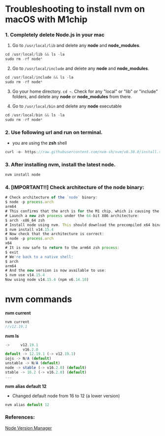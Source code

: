 # Troubleshooting to install nvm on macOS with M1chip

### 1. Completely delete Node.js in your mac

1. Go to `/usr/local/lib` and delete any **node** and **node_modules**.

```js
cd /usr/local/lib && ls -la
sudo rm -rf node*
```

2. Go to `/usr/local/include` and delete any **node** and **node_modules**.

```js
cd /usr/local/include && ls -la
sudo rm -rf node*
```

3. Go your home directory. `cd ~`. Check for any "local" or "lib" or "include" folders, and delete any **node** or **node_modules** from there.

4. Go to `/usr/local/bin` and delete any **node** executable

```js
cd /usr/local/bin && ls -la
sudo rm -rf node*
```

### 2. Use following url and run on terminal.

- you are using the **zsh** shell

```js
curl -o- https://raw.githubusercontent.com/nvm-sh/nvm/v0.38.0/install.sh | zsh
```

### 3. After installing nvm, install the latest node.

```js
nvm install node
```

### 4. [IMPORTANT!!] Check architecture of the node binary:

```js
# Check architecture of the `node` binary:
$ node -p process.arch
arm64
# This confirms that the arch is for the M1 chip, which is causing the problems.
# Launch a new zsh process under the 64-bit X86 architecture:
$ arch -x86_64 zsh
# Install node using nvm. This should download the precompiled x64 binary:
$ nvm install v14.15.4
# Now check that the architecture is correct:
$ node -p process.arch
x64
# It is now safe to return to the arm64 zsh process:
$ exit
# We're back to a native shell:
$ arch
arm64
# And the new version is now available to use:
$ nvm use v14.15.4
Now using node v14.15.4 (npm v6.14.10)
```
# nvm commands

**nvm current**

```js
nvm current
//v12.19.1
```

**nvm ls**

```js
->     v12.19.1
        v16.2.0
default -> 12.19.1 (-> v12.19.1)
iojs -> N/A (default)
unstable -> N/A (default)
node -> stable (-> v16.2.0) (default)
stable -> 16.2 (-> v16.2.0) (default)
...
```

**nvm alias default 12**
- Changed default node from 16 to 12 (a lower version) 

```js
nvm alias default 12
```

### References:

[Node Version Manager](https://github.com/nvm-sh/nvm)


